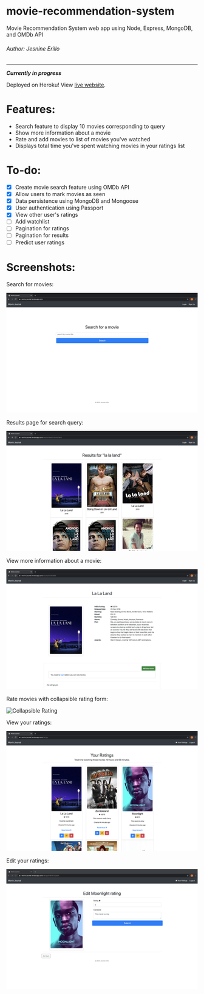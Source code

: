 # movie-recommendation-system
Movie Recommendation System web app using Node, Express, MongoDB, and OMDb API
###### Author: Jesnine Erillo
--- 
***Currently in progress***

Deployed on Heroku! View [live website](https://movie-journal.herokuapp.com/).

# Features:
- Search feature to display 10 movies corresponding to query    
- Show more information about a movie   
- Rate and add movies to list of movies you've watched  
- Displays total time you've spent watching movies in your ratings list 

# To-do:
- [x] Create movie search feature using OMDb API
- [x] Allow users to mark movies as seen
- [x] Data persistence using MongoDB and Mongoose
- [x] User authentication using Passport
- [x] View other user's ratings
- [ ] Add watchlist
- [ ] Pagination for ratings
- [ ] Pagination for results
- [ ] Predict user ratings

# Screenshots:
Search for movies:   

![Search](./preview/search.png) 

Results page for search query:    

![Results](./preview/results.png) 

View more information about a movie:    

![View movie](./preview/view-movie.png)   

Rate movies with collapsible rating form:  

![Collapsible Rating](./preview/collapsible-rating.gif)

View your ratings:  

![Ratings](./preview/ratings.png)

Edit your ratings:  

![Edit](./preview/edit.png) 
